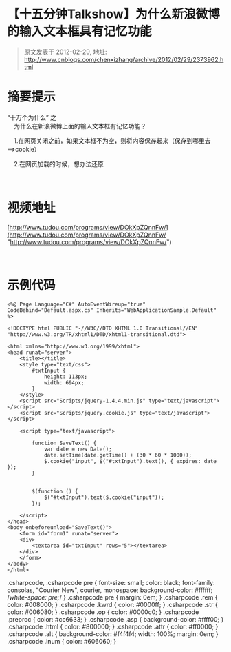 # 【十五分钟Talkshow】为什么新浪微博的输入文本框具有记忆功能 
> 原文发表于 2012-02-29, 地址: http://www.cnblogs.com/chenxizhang/archive/2012/02/29/2373962.html 


摘要提示
====

 “十万个为什么” 之  
    为什么在新浪微博上面的输入文本框有记忆功能？

     1.在网页关闭之前，如果文本框不为空，则将内容保存起来（保存到哪里去==>cookie）

     2.在网页加载的时候，想办法还原  


  

 视频地址
====

 [http://www.tudou.com/programs/view/DOkXpZQnnFw/](http://www.tudou.com/programs/view/DOkXpZQnnFw/ "http://www.tudou.com/programs/view/DOkXpZQnnFw/")

   

 示例代码
====


```
<%@ Page Language="C#" AutoEventWireup="true" CodeBehind="Default.aspx.cs" Inherits="WebApplicationSample.Default" %>

<!DOCTYPE html PUBLIC "-//W3C//DTD XHTML 1.0 Transitional//EN" "http://www.w3.org/TR/xhtml1/DTD/xhtml1-transitional.dtd">

<html xmlns="http://www.w3.org/1999/xhtml">
<head runat="server">
    <title></title>
    <style type="text/css">
        #txtInput {
            height: 113px;
            width: 694px;
        }
    </style>
    <script src="Scripts/jquery-1.4.4.min.js" type="text/javascript"></script>
    <script src="Scripts/jquery.cookie.js" type="text/javascript"></script>

    <script type="text/javascript">

        function SaveText() {
            var date = new Date();
            date.setTime(date.getTime() + (30 * 60 * 1000));
            $.cookie("input", $("#txtInput").text(), { expires: date });
        }


        $(function () {
            $("#txtInput").text($.cookie("input"));
        });
    
    </script>
</head>
<body onbeforeunload="SaveText()">
    <form id="form1" runat="server">
    <div>
        <textarea id="txtInput" rows="5"></textarea>
    </div>
    </form>
</body>
</html>

```

.csharpcode, .csharpcode pre
{
 font-size: small;
 color: black;
 font-family: consolas, "Courier New", courier, monospace;
 background-color: #ffffff;
 /*white-space: pre;*/
}
.csharpcode pre { margin: 0em; }
.csharpcode .rem { color: #008000; }
.csharpcode .kwrd { color: #0000ff; }
.csharpcode .str { color: #006080; }
.csharpcode .op { color: #0000c0; }
.csharpcode .preproc { color: #cc6633; }
.csharpcode .asp { background-color: #ffff00; }
.csharpcode .html { color: #800000; }
.csharpcode .attr { color: #ff0000; }
.csharpcode .alt 
{
 background-color: #f4f4f4;
 width: 100%;
 margin: 0em;
}
.csharpcode .lnum { color: #606060; }
